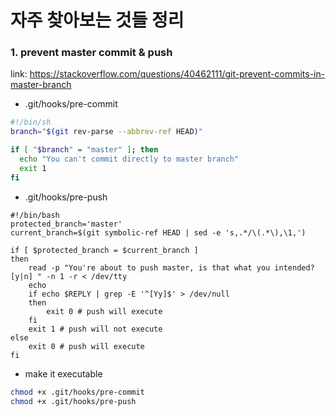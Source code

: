
# 자주 찾아보는 것들 정리

### 1. prevent master commit & push
link: https://stackoverflow.com/questions/40462111/git-prevent-commits-in-master-branch

 - .git/hooks/pre-commit
```bash
#!/bin/sh
branch="$(git rev-parse --abbrev-ref HEAD)"

if [ "$branch" = "master" ]; then
  echo "You can't commit directly to master branch"
  exit 1
fi
```

 - .git/hooks/pre-push
```
#!/bin/bash
protected_branch='master'
current_branch=$(git symbolic-ref HEAD | sed -e 's,.*/\(.*\),\1,')

if [ $protected_branch = $current_branch ]
then
    read -p "You're about to push master, is that what you intended? [y|n] " -n 1 -r < /dev/tty
    echo
    if echo $REPLY | grep -E '^[Yy]$' > /dev/null
    then
        exit 0 # push will execute
    fi
    exit 1 # push will not execute
else
    exit 0 # push will execute
fi
```

 - make it executable
```bash
chmod +x .git/hooks/pre-commit
chmod +x .git/hooks/pre-push
```

<!--stackedit_data:
eyJwcm9wZXJ0aWVzIjoiZXh0ZW5zaW9uczpcbiAgcHJlc2V0Oi
BnZm1cbiIsImhpc3RvcnkiOlstMTIzNjExNTY3MF19
-->